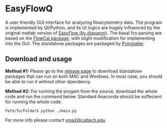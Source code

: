 # EasyFlowQ
A user friendly GUI interface for analyzing flowcytometry data. The program is implemented by Qt/Python, and its UI logics are hugely influenced by the original matlab version of [EasyFlow (by @ayaron)](https://github.com/AntebiLab/easyflow). The basal fcs parsing are based on the [FlowCal package](https://github.com/taborlab/FlowCal), with slight modification for implementing into the GUI. The standalone packages are packaged by [PyInstaller](https://pyinstaller.org/en/stable/).

## Download and usage
**Method #1:** Please go to the [release page](https://github.com/ym3141/EasyFlowQ/releases/) to download standalone packages that can run on both MAC and Windows. In most case, you should be able to run it without other dpendency.

**Method #2:** For running the progam from the source, download the whole code and run the commend below. Standard Anaconda should be suffecient for running the whole code.
```
Path/To/Folder$ python ./main.py
```



For more info please contact yma2@caltech.edu
